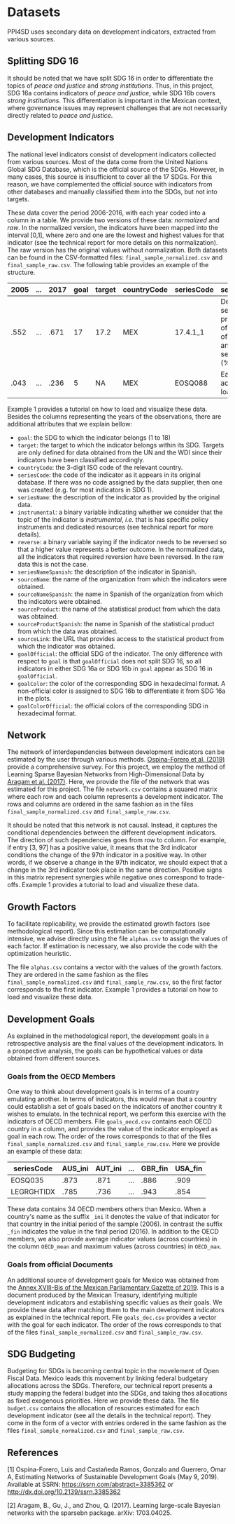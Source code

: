 # Datasets

PPI4SD uses secondary data on development indicators, extracted from various sources.

## Splitting SDG 16
It should be noted that we have split SDG 16 in order to differentiate the topics of *peace and justice* and *strong institutions*. Thus, in this project, SDG 16a contains indicators of *peace and justice*, while SDG 16b covers *strong institutions*. This differentiation is important in the Mexican context, where governance issues may represent challenges that are not necessarily directly related to *peace and justice*.

## Development Indicators
The national level indicators consist of development indicators collected from various sources. Most of the data come from the United Nations Global SDG Database, which is the official source of the SDGs. However, in many cases, this source is insufficient to cover all the 17 SDGs. For this reason, we have complemented the official source with indicators from other databases and manually classified them into the SDGs, but not into targets.

These data cover the period 2006-2016, with each year coded into a column in a table. We provide two versions of these data: *normalized* and *raw*. In the normalized version, the indicators have been mapped into the interval [0,1], where zero and one are the lowest and highest values for that indicator (see the technical report for more details on this normalization). The raw version has the original values without normalization. Both datasets can be found in the CSV-formatted files: `final_sample_normalized.csv` and `final_sample_raw.csv`. The following table provides an example of the structure.

| 2005 | ... | 2017 | goal | target | countryCode | seriesCode | seriesName | instrumental | reverse |
| --- | --- | --- | --- | --- | --- | --- | --- | --- | --- |
| .552 | ... | .671 | 17 | 17.2 | MEX | 17.4.1_1 | Debt service as a proportion of exports of goods and services (%) | 1 | 1 |
| .043 | ... | .236 | 5 | NA | MEX | EOSQ088 | Ease of access to loans | 1 | 1 |

Example 1 provides a tutorial on how to load and visualize these data. Besides the columns representing the years of the observations, there are additional attributes that we explain bellow:

* `goal`: the SDG to which the indicator belongs (1 to 18)
* `target`: the target to which the indicator belongs within its SDG. Targets are only defined for data obtained from the UN and the WDI since their indicators have been classified accordingly.
* `countryCode`: the 3-digit ISO code of the relevant country.
* `seriesCode`: the code of the indicator as it appears in its original database. If there was no code assigned by the data supplier, then one was created (e.g. for most indicators in SDG 1).
* `seriesName`: the description of the indicator as provided by the original data.
* `instrumental`: a binary variable indicating whether we consider that the topic of the indicator is *instrumental*, *i.e.* that is has specific policy instruments and dedicated resources (see technical report for more details).
* `reverse`: a binary variable saying if the indicator needs to be reversed so that a higher value represents a better outcome. In the normalized data, all the indicators that required reversion have been reversed. In the raw data this is not the case.
* `seriesNameSpanish`: the description of the indicator in Spanish.
* `sourceName`: the name of the organization from which the indicators were obtained.
* `sourceNameSpanish`: the name in Spanish of the organization from which the indicators were obtained.
* `sourceProduct`: the name of the statistical product from which the data was obtained.
* `sourceProductSpanish`: the name in Spanish of the statistical product from which the data was obtained.
* `sourceLink`: the URL that provides access to the statistical product from which the indicator was obtained.
* `goalOfficial`: the official SDG of the indicator. The only difference with respect to `goal` is that `goalOfficial` does not split SDG 16, so all indicators in either SDG 16a or SDG 16b in `goal` appear as SDG 16 in `goalOfficial`.
* `goalColor`: the color of the corresponding SDG in hexadecimal format. A non-official color is assigned to SDG 16b to differentiate it from SDG 16a in the plots.
* `goalColorOfficial`: the official colors of the corresponding SDG in hexadecimal format.

## Network
The network of interdependencies between development indicators can be estimated by the user through various methods. [Ospina-Forero et al. (2019)](http://dx.doi.org/10.2139/ssrn.3385362) provide a comprehensive survey. For this project, we employ the method of Learning Sparse Bayesian Networks from High-Dimensional Data by [Aragam et al. (2017)](https://github.com/itsrainingdata/sparsebn). Here, we provide the file of the network that was estimated for this project. The file `network.csv` contains a squared matrix where each row and each column represents a development indicator. The rows and columns are ordered in the same fashion as in the files `final_sample_normalized.csv` and `final_sample_raw.csv`.

It should be noted that this network is not causal. Instead, it captures the conditional dependencies between the different development indicators. The direction of such dependencies goes from row to column. For example, if entry [3, 97] has a positive value, it means that the 3rd indicator conditions the change of the 97th indicator in a positive way. In other words, if we observe a change in the 97th indicator, we should expect that a change in the 3rd indicator took place in the same direction. Positive signs in this matrix represent synergies while negative ones correspond to trade-offs. Example 1 provides a tutorial to load and visualize these data.

## Growth Factors
To facilitate replicability, we provide the estimated growth factors (see methodological report). Since this estimation can be computationally intensive, we advise directly using the file `alphas.csv` to assign the values of each factor. If estimation is necessary, we also provide the code with the optimization heuristic.

The file `alphas.csv` contains a vector with the values of the growth factors. They are ordered in the same fashion as the files `final_sample_normalized.csv` and `final_sample_raw.csv`, so the first factor corresponds to the first indicator. Example 1 provides a tutorial on how to load and visualize these data.

## Development Goals
As explained in the methodological report, the development goals in a retrospective analysis are the final values of the development indicators. In a prospective analysis, the goals can be hypothetical values or data obtained from different sources. 

### Goals from the OECD Members
One way to think about development goals is in terms of a country emulating another. In terms of indicators, this would mean that a country could establish a set of goals based on the indicators of another country it wishes to emulate. In the technical report, we perform this exercise with the indicators of OECD members. File `goals_oecd.csv` contains each OECD country in a column, and provides the value of the indicator employed as goal in each row. The order of the rows corresponds to that of the files `final_sample_normalized.csv` and `final_sample_raw.csv`. Here we provide an example of these data:

| seriesCode | AUS_ini | AUT_ini | ... | GBR_fin | USA_fin |
| --- | --- | --- | --- | --- | --- |
| EOSQ035 | .873 | .871 | ... | .886 | .909 |
| LEGRGHTIDX | .785 | .736 | ... | .943 | .854 |

These data contains 34 OECD members others than Mexico. When a country's name as the suffix `_ini` it denotes the value of that indicator for that country in the initial period of the sample (2006). In contrast the suffix `_fin` indicates the value in the final period (2016). In addition to the OECD members, we also provide average indicator values (across countries) in the column `OECD_mean` and maximum values (across countries) in `OECD_max`.

### Goals from official Documents
An additional source of development goals for Mexico was obtained from the [Annex XVIII-Bis of the Mexican Parliamentary Gazette of 2019](http://gaceta.diputados.gob.mx/PDF/64/2019/abr/20190430-XVIII-1.pdf). This is a document produced by the Mexican Treasury, identifying multiple development indicators and establishing specific values as their goals. We provide these data after matching them to the main development indicators as explained in the technical report. File `goals_doc.csv` provides a vector with the goal for each indicator. The order of the rows corresponds to that of the files `final_sample_normalized.csv` and `final_sample_raw.csv`.

## SDG Budgeting
Budgeting for SDGs is becoming central topic in the movelement of Open Fiscal Data. Mexico leads this movement by linking federal budgetary allocations across the SDGs. Therefore, our technical report presents a study mapping the federal budget into the SDGs, and taking thos allocations as fixed exogenous priorities. Here we provide these data. The file `budget.csv` contains the allocation of resources estimated for each development indicator (see all the details in the technical report). They come in the form of a vector with entries ordered in the same fashion as the files `final_sample_normalized.csv` and `final_sample_raw.csv`.

## References

[1] Ospina-Forero, Luis and Castañeda Ramos, Gonzalo and Guerrero, Omar A, Estimating Networks of Sustainable Development Goals (May 9, 2019). Available at SSRN: https://ssrn.com/abstract=3385362 or http://dx.doi.org/10.2139/ssrn.3385362 

[2] Aragam, B., Gu, J., and Zhou, Q. (2017). Learning large-scale Bayesian networks with the sparsebn package. arXiv: 1703.04025.
